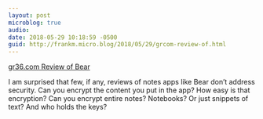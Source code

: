 ```yaml
---
layout: post
microblog: true
audio: 
date: 2018-05-29 10:18:59 -0500
guid: http://frankm.micro.blog/2018/05/29/grcom-review-of.html
---
```

 [gr36.com Review of Bear](https://gr36.com/2017-01-19-bear-app-review/)

I am surprised that few, if any, reviews of notes apps like Bear don’t address security.  Can you encrypt the content you put in the app? How easy is that encryption? Can you encrypt entire notes? Notebooks? Or just snippets of text? And who holds the keys?
